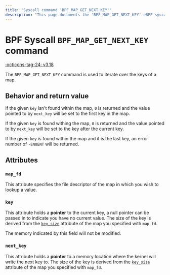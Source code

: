 ```yaml
---
title: "Syscall command 'BPF_MAP_GET_NEXT_KEY'"
description: "This page documents the 'BPF_MAP_GET_NEXT_KEY' eBPF syscall command, including its defintion, usage, program types that can use it, and examples."
---
```

# BPF Syscall `BPF_MAP_GET_NEXT_KEY` command

<!-- [FEATURE_TAG](BPF_MAP_GET_NEXT_KEY) -->
[:octicons-tag-24: v3.18](https://github.com/torvalds/linux/commit/db20fd2b01087bdfbe30bce314a198eefedcc42e)
<!-- [/FEATURE_TAG] -->


The `BPF_MAP_GET_NEXT_KEY` command is used to iterate over the keys of a map.

## Behavior and return value

If the given `key` isn't found within the map, `0` is returned and the value pointed to by `next_key` will be set to the first key in the map. 

If the given `key` is found withing the map, `0` is returned and the value pointed to by `next_key` will be set to the key after the current key.

If the given `key` is found within the map and it is the last key, an error number of `-ENOENT` will be returned.

## Attributes

### `map_fd`

This attribute specifies the file descriptor of the map in which you wish to lookup a value.

### `key`

This attribute holds a **pointer** to the current key, a null pointer can be passed in to indicate you have no current value. The size of the key is derived from the [`key_size`](BPF_MAP_CREATE.md#key_size) attribute of the map you specified with `map_fd`.

The memory indicated by this field will not be modified.

### `next_key`

This attribute holds a **pointer** to a memory location where the kernel will write the next key to. The size of the key is derived from the [`key_size`](BPF_MAP_CREATE.md#key_size) attribute of the map you specified with `map_fd`.


